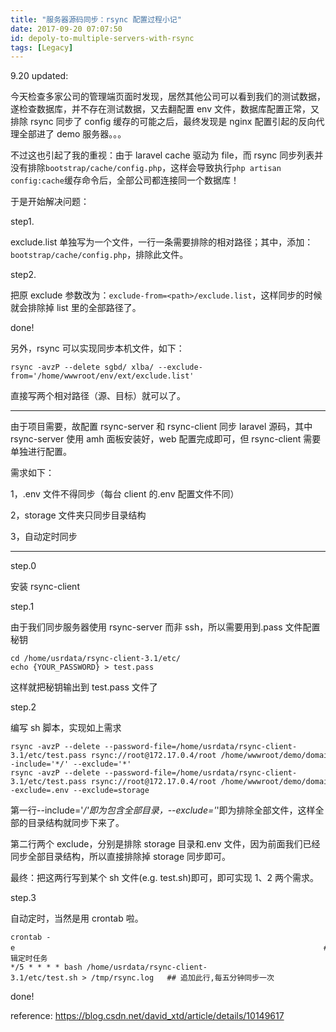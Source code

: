 ```yaml
---
title: "服务器源码同步：rsync 配置过程小记"
date: 2017-09-20 07:07:50
id: depoly-to-multiple-servers-with-rsync
tags: [Legacy]
---
```


9.20 updated:

今天检查多家公司的管理端页面时发现，居然其他公司可以看到我们的测试数据，遂检查数据库，并不存在测试数据，又去翻配置 env 文件，数据库配置正常，又排除 rsync 同步了 config 缓存的可能之后，最终发现是 nginx 配置引起的反向代理全部进了 demo 服务器。。。

不过这也引起了我的重视：由于 laravel cache 驱动为 file，而 rsync 同步列表并没有排除`bootstrap/cache/config.php`，这样会导致执行`php artisan config:cache`缓存命令后，全部公司都连接同一个数据库！

于是开始解决问题：

step1.

exclude.list 单独写为一个文件，一行一条需要排除的相对路径；其中，添加：`bootstrap/cache/config.php`，排除此文件。

step2.

把原 exclude 参数改为：`exclude-from=<path>/exclude.list`，这样同步的时候就会排除掉 list 里的全部路径了。

done!

另外，rsync 可以实现同步本机文件，如下：

```
rsync -avzP --delete sgbd/ xlba/ --exclude-from='/home/wwwroot/env/ext/exclude.list'
```

直接写两个相对路径（源、目标）就可以了。

----

由于项目需要，故配置 rsync-server 和 rsync-client 同步 laravel 源码，其中 rsync-server 使用 amh 面板安装好，web 配置完成即可，但 rsync-client 需要单独进行配置。

需求如下：

1，.env 文件不得同步（每台 client 的.env 配置文件不同）

2，storage 文件夹只同步目录结构

3，自动定时同步

* * *

step.0

安装 rsync-client

step.1

由于我们同步服务器使用 rsync-server 而非 ssh，所以需要用到.pass 文件配置秘钥

```
cd /home/usrdata/rsync-client-3.1/etc/
echo {YOUR_PASSWORD} > test.pass
```

这样就把秘钥输出到 test.pass 文件了

step.2

编写 sh 脚本，实现如上需求

```
rsync -avzP --delete --password-file=/home/usrdata/rsync-client-3.1/etc/test.pass rsync://root@172.17.0.4/root /home/wwwroot/demo/domain/demo/web/ --include='*/' --exclude='*'
rsync -avzP --delete --password-file=/home/usrdata/rsync-client-3.1/etc/test.pass rsync://root@172.17.0.4/root /home/wwwroot/demo/domain/demo/web/ --exclude=.env --exclude=storage
```

第一行--include='*/'即为包含全部目录，--exclude='*'即为排除全部文件，这样全部的目录结构就同步下来了。

第二行两个 exclude，分别是排除 storage 目录和.env 文件，因为前面我们已经同步全部目录结构，所以直接排除掉 storage 同步即可。

最终：把这两行写到某个 sh 文件(e.g. test.sh)即可，即可实现 1、2 两个需求。

step.3

自动定时，当然是用 crontab 啦。

```
crontab -e                                                                     ## 编辑定时任务
*/5 * * * * bash /home/usrdata/rsync-client-3.1/etc/test.sh > /tmp/rsync.log   ## 追加此行,每五分钟同步一次
```

done!

reference: <https://blog.csdn.net/david_xtd/article/details/10149617>
